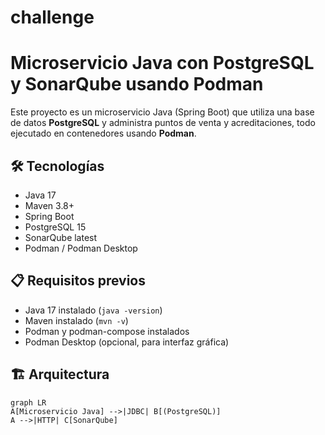# challenge

# Microservicio Java con PostgreSQL y SonarQube usando Podman

Este proyecto es un microservicio Java (Spring Boot) que utiliza una base de datos **PostgreSQL** y administra puntos de venta y acreditaciones, todo ejecutado en contenedores usando **Podman**.

## 🛠️ Tecnologías
- Java 17
- Maven 3.8+
- Spring Boot
- PostgreSQL 15
- SonarQube latest
- Podman / Podman Desktop

## 📋 Requisitos previos
- Java 17 instalado (`java -version`)
- Maven instalado (`mvn -v`)
- Podman y podman-compose instalados
- Podman Desktop (opcional, para interfaz gráfica)

## 🏗️ Arquitectura
```mermaid
graph LR
A[Microservicio Java] -->|JDBC| B[(PostgreSQL)]
A -->|HTTP| C[SonarQube]


